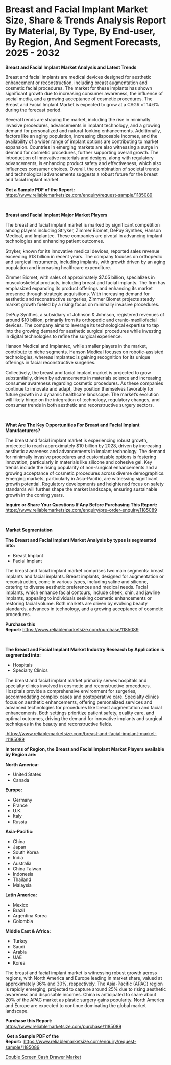 <p><h1>Breast and Facial Implant Market Size, Share & Trends Analysis Report By Material, By Type, By End-user, By Region, And Segment Forecasts, 2025 - 2032</h1></p><p><strong>Breast and Facial Implant Market Analysis and Latest Trends</strong></p>
<p><p>Breast and facial implants are medical devices designed for aesthetic enhancement or reconstruction, including breast augmentation and cosmetic facial procedures. The market for these implants has shown significant growth due to increasing consumer awareness, the influence of social media, and a growing acceptance of cosmetic procedures. The Breast and Facial Implant Market is expected to grow at a CAGR of 14.6% during the forecast period.</p><p>Several trends are shaping the market, including the rise in minimally invasive procedures, advancements in implant technology, and a growing demand for personalized and natural-looking enhancements. Additionally, factors like an aging population, increasing disposable incomes, and the availability of a wider range of implant options are contributing to market expansion. Countries in emerging markets are also witnessing a surge in demand for cosmetic procedures, further supporting overall growth. The introduction of innovative materials and designs, along with regulatory advancements, is enhancing product safety and effectiveness, which also influences consumer choices. Overall, the combination of societal trends and technological advancements suggests a robust future for the breast and facial implant market.</p></p>
<p><strong>Get a Sample PDF of the Report:&nbsp;</strong> <a href="https://www.reliablemarketsize.com/enquiry/request-sample/1185089?utm_campaign=3199&utm_medium=2&utm_source=Github&utm_content=ia&utm_term=28032025&utm_id=breast-and-facial-implant">https://www.reliablemarketsize.com/enquiry/request-sample/1185089</a></p>
<p>&nbsp;</p>
<p><strong>Breast and Facial Implant Major Market Players</strong></p>
<p><p>The breast and facial implant market is marked by significant competition among players including Stryker, Zimmer Biomet, DePuy Synthes, Hanson Medical, and Implantec. These companies are pivotal in advancing implant technologies and enhancing patient outcomes.</p><p>Stryker, known for its innovative medical devices, reported sales revenue exceeding $18 billion in recent years. The company focuses on orthopedic and surgical instruments, including implants, with growth driven by an aging population and increasing healthcare expenditure.</p><p>Zimmer Biomet, with sales of approximately $7.05 billion, specializes in musculoskeletal products, including breast and facial implants. The firm has emphasized expanding its product offerings and enhancing its market presence through strategic acquisitions. With increasing demand for aesthetic and reconstructive surgeries, Zimmer Biomet projects steady market growth fueled by a rising focus on minimally invasive procedures.</p><p>DePuy Synthes, a subsidiary of Johnson & Johnson, registered revenues of around $10 billion, primarily from its orthopedic and cranio-maxillofacial devices. The company aims to leverage its technological expertise to tap into the growing demand for aesthetic surgical procedures while investing in digital technologies to refine the surgical experience.</p><p>Hanson Medical and Implantec, while smaller players in the market, contribute to niche segments. Hanson Medical focuses on robotic-assisted technologies, whereas Implantec is gaining recognition for its unique offerings in facial reconstructive surgeries.</p><p>Collectively, the breast and facial implant market is projected to grow substantially, driven by advancements in materials science and increasing consumer awareness regarding cosmetic procedures. As these companies continue to innovate and adapt, they position themselves favorably for future growth in a dynamic healthcare landscape. The market’s evolution will likely hinge on the integration of technology, regulatory changes, and consumer trends in both aesthetic and reconstructive surgery sectors.</p></p>
<p>&nbsp;</p>
<p><strong>What Are The Key Opportunities For Breast and Facial Implant Manufacturers?</strong></p>
<p><p>The breast and facial implant market is experiencing robust growth, projected to reach approximately $10 billion by 2028, driven by increasing aesthetic awareness and advancements in implant technology. The demand for minimally invasive procedures and customizable options is fostering innovation, particularly in materials like silicone and cohesive gel. Key trends include the rising popularity of non-surgical enhancements and a growing acceptance of cosmetic procedures across diverse demographics. Emerging markets, particularly in Asia-Pacific, are witnessing significant growth potential. Regulatory developments and heightened focus on safety standards will further shape the market landscape, ensuring sustainable growth in the coming years.</p></p>
<p><strong>Inquire or Share Your Questions If Any Before Purchasing This Report:</strong> <a href="https://www.reliablemarketsize.com/enquiry/pre-order-enquiry/1185089?utm_campaign=3199&utm_medium=2&utm_source=Github&utm_content=ia&utm_term=28032025&utm_id=breast-and-facial-implant">https://www.reliablemarketsize.com/enquiry/pre-order-enquiry/1185089</a></p>
<p>&nbsp;</p>
<p><strong>Market Segmentation</strong></p>
<p><strong>The Breast and Facial Implant Market Analysis by types is segmented into:</strong></p>
<p><ul><li>Breast Implant</li><li>Facial Implant</li></ul></p>
<p><p>The breast and facial implant market comprises two main segments: breast implants and facial implants. Breast implants, designed for augmentation or reconstruction, come in various types, including saline and silicone, catering to diverse aesthetic preferences and medical needs. Facial implants, which enhance facial contours, include cheek, chin, and jawline implants, appealing to individuals seeking cosmetic enhancements or restoring facial volume. Both markets are driven by evolving beauty standards, advances in technology, and a growing acceptance of cosmetic procedures.</p></p>
<p><strong>Purchase this Report:&nbsp;</strong><a href="https://www.reliablemarketsize.com/purchase/1185089?utm_campaign=3199&utm_medium=2&utm_source=Github&utm_content=ia&utm_term=28032025&utm_id=breast-and-facial-implant">https://www.reliablemarketsize.com/purchase/1185089</a></p>
<p>&nbsp;</p>
<p><strong>The Breast and Facial Implant Market Industry Research by Application is segmented into:</strong></p>
<p><ul><li>Hospitals</li><li>Specialty Clinics</li></ul></p>
<p><p>The breast and facial implant market primarily serves hospitals and specialty clinics involved in cosmetic and reconstructive procedures. Hospitals provide a comprehensive environment for surgeries, accommodating complex cases and postoperative care. Specialty clinics focus on aesthetic enhancements, offering personalized services and advanced technologies for procedures like breast augmentation and facial enhancements. Both settings prioritize patient safety, quality care, and optimal outcomes, driving the demand for innovative implants and surgical techniques in the beauty and reconstructive fields.</p></p>
<p><a href="https://www.reliablemarketsize.com/breast-and-facial-implant-market-r1185089?utm_campaign=3199&utm_medium=2&utm_source=Github&utm_content=ia&utm_term=28032025&utm_id=breast-and-facial-implant">&nbsp;https://www.reliablemarketsize.com/breast-and-facial-implant-market-r1185089</a></p>
<p><strong>In terms of Region, the Breast and Facial Implant Market Players available by Region are:</strong></p>
<p>
    <p> <strong> North America: </strong>
        <ul>
            <li>United States</li>
            <li>Canada</li>
        </ul>
        </p> 
    <p> <strong> Europe: </strong>
        <ul>
            <li>Germany</li>
            <li>France</li>
            <li>U.K.</li>
            <li>Italy</li>
            <li>Russia</li>
        </ul>
        </p> 
    <p> <strong> Asia-Pacific: </strong>
        <ul>
            <li>China</li>
            <li>Japan</li>
            <li>South Korea</li>
            <li>India</li>
            <li>Australia</li>
            <li>China Taiwan</li>
            <li>Indonesia</li>
            <li>Thailand</li>
            <li>Malaysia</li>
        </ul>
        </p> 
    <p> <strong> Latin America: </strong>
        <ul>
            <li>Mexico</li>
            <li>Brazil</li>
            <li>Argentina Korea</li>
            <li>Colombia</li>
        </ul>
        </p> 
    <p> <strong> Middle East & Africa: </strong>
        <ul>
            <li>Turkey</li>
            <li>Saudi</li>
            <li>Arabia</li>
            <li>UAE</li>
            <li>Korea</li>
        </ul>
    </p>
    </p>
<p><p>The breast and facial implant market is witnessing robust growth across regions, with North America and Europe leading in market share, valued at approximately 36% and 30%, respectively. The Asia-Pacific (APAC) region is rapidly emerging, projected to capture around 25% due to rising aesthetic awareness and disposable incomes. China is anticipated to share about 20% of the APAC market as plastic surgery gains popularity. North America and Europe are expected to continue dominating the global market landscape.</p></p>
<p><strong>Purchase this Report: </strong><a href="https://www.reliablemarketsize.com/purchase/1185089?utm_campaign=3199&utm_medium=2&utm_source=Github&utm_content=ia&utm_term=28032025&utm_id=breast-and-facial-implant">https://www.reliablemarketsize.com/purchase/1185089</a></p>
<p>&nbsp;<strong>Get a Sample PDF of the Report:&nbsp;&nbsp;</strong><a href="https://www.reliablemarketsize.com/enquiry/request-sample/1185089?utm_campaign=3199&utm_medium=2&utm_source=Github&utm_content=ia&utm_term=28032025&utm_id=breast-and-facial-implant">https://www.reliablemarketsize.com/enquiry/request-sample/1185089</a></p>
<p><strong></strong></p>
<p><p><a href="https://github.com/voigttyagi/Market-Research-Report-List-1/blob/main/double-screen-cash-drawer-market.md?utm_campaign=3199&utm_medium=2&utm_source=Github&utm_content=ia&utm_term=28032025&utm_id=breast-and-facial-implant">Double Screen Cash Drawer Market</a></p></p>